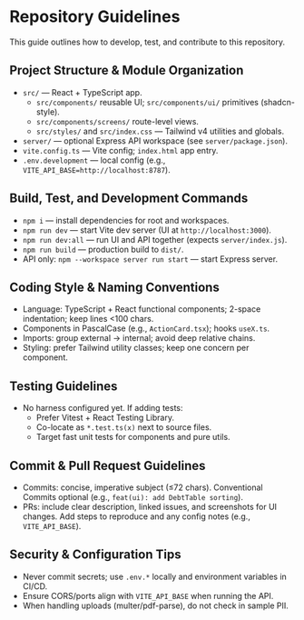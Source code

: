 # Repository Guidelines

This guide outlines how to develop, test, and contribute to this repository.

## Project Structure & Module Organization
- `src/` — React + TypeScript app.
  - `src/components/` reusable UI; `src/components/ui/` primitives (shadcn-style).
  - `src/components/screens/` route-level views.
  - `src/styles/` and `src/index.css` — Tailwind v4 utilities and globals.
- `server/` — optional Express API workspace (see `server/package.json`).
- `vite.config.ts` — Vite config; `index.html` app entry.
- `.env.development` — local config (e.g., `VITE_API_BASE=http://localhost:8787`).

## Build, Test, and Development Commands
- `npm i` — install dependencies for root and workspaces.
- `npm run dev` — start Vite dev server (UI at `http://localhost:3000`).
- `npm run dev:all` — run UI and API together (expects `server/index.js`).
- `npm run build` — production build to `dist/`.
- API only: `npm --workspace server run start` — start Express server.

## Coding Style & Naming Conventions
- Language: TypeScript + React functional components; 2-space indentation; keep lines <100 chars.
- Components in PascalCase (e.g., `ActionCard.tsx`); hooks `useX.ts`.
- Imports: group external → internal; avoid deep relative chains.
- Styling: prefer Tailwind utility classes; keep one concern per component.

## Testing Guidelines
- No harness configured yet. If adding tests:
  - Prefer Vitest + React Testing Library.
  - Co-locate as `*.test.ts(x)` next to source files.
  - Target fast unit tests for components and pure utils.

## Commit & Pull Request Guidelines
- Commits: concise, imperative subject (≤72 chars). Conventional Commits optional
  (e.g., `feat(ui): add DebtTable sorting`).
- PRs: include clear description, linked issues, and screenshots for UI changes.
  Add steps to reproduce and any config notes (e.g., `VITE_API_BASE`).

## Security & Configuration Tips
- Never commit secrets; use `.env.*` locally and environment variables in CI/CD.
- Ensure CORS/ports align with `VITE_API_BASE` when running the API.
- When handling uploads (multer/pdf-parse), do not check in sample PII.

